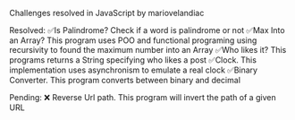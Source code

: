 Challenges resolved in JavaScript by mariovelandiac

Resolved:
✅Is Palindrome? Check if a word is palindrome or not
✅Max Into an Array? This program uses POO and functional programing using recursivity to found the maximum number into an Array
✅Who likes it? This programs returns a String specifying who likes a post
✅Clock. This implementation uses asynchronism to emulate a real clock
✅Binary Converter. This program converts between binary and decimal 


Pending:
❌ Reverse Url path. This program will invert the path of a given URL
